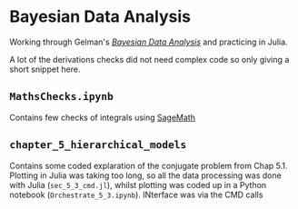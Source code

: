# Bayesian Data Analysis

Working through Gelman's [*Bayesian Data Analysis*](http://www.stat.columbia.edu/~gelman/book/) and practicing in Julia.

A lot of the derivations checks did not need complex code so only giving a short snippet here.

## `MathsChecks.ipynb`

Contains few checks of integrals using [SageMath](https://wiki.sagemath.org/)

## `chapter_5_hierarchical_models`

Contains some coded explaration of the conjugate problem from Chap 5.1. Plotting in Julia was taking too long, so all the data processing was done with Julia (`sec_5_3_cmd.jl`), whilst plotting was coded up in a Python notebook (`Orchestrate_5_3.ipynb`). INterface was via the CMD calls
